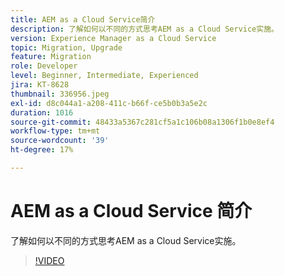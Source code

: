 ```yaml
---
title: AEM as a Cloud Service简介
description: 了解如何以不同的方式思考AEM as a Cloud Service实施。
version: Experience Manager as a Cloud Service
topic: Migration, Upgrade
feature: Migration
role: Developer
level: Beginner, Intermediate, Experienced
jira: KT-8628
thumbnail: 336956.jpeg
exl-id: d8c044a1-a208-411c-b66f-ce5b0b3a5e2c
duration: 1016
source-git-commit: 48433a5367c281cf5a1c106b08a1306f1b0e8ef4
workflow-type: tm+mt
source-wordcount: '39'
ht-degree: 17%

---
```


# AEM as a Cloud Service 简介

了解如何以不同的方式思考AEM as a Cloud Service实施。

>[!VIDEO](https://video.tv.adobe.com/v/3454316?quality=12&learn=on&captions=chi_hans)
